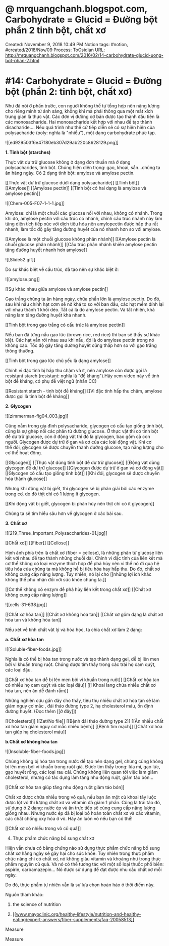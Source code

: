 # @ mrquangchanh.blogspot.com, Carbohydrate = Glucid = Đường bột phần 2 tinh bột, chất xơ

Created: November 9, 2018 10:49 PM
Notion tags: #notion, #created/2018/Nov/09
Process: ToOsidian
URL: http://mrquangchanh.blogspot.com/2016/02/14-carbohydrate-glucid-uong-bot-phan-2.html

# #14: Carbohydrate = Glucid = Đường bột (phần 2: tinh bột, chất xơ)

Như đã nói ở phần trước, con người không thể tự tổng hợp nên năng lượng cho riêng mình từ ánh sáng, không khí mà phải thông qua một mắt xích trung gian là thực vật. Các đơn vị đường cơ bản được tạo thành đầu tiên là các monosacharide. Hai monosacharide kết hợp với nhau để tạo thành disacharide.... Nếu quá trình như thế cứ tiêp diễn sẽ có sự hiện hiện của polysacharide (poly: nghĩa là "nhiều"), một dạng carbohydrate phức tạp.

![[ed929503f6e47180eb307d29ab220c8628129.png]]

**1. Tinh bột (starches)**

Thực vật dự trữ glucose không ở dạng đơn thuần mà ở dạng polysacharides, tinh bột. Chúng hiện diện trọng: gạo, khoai, sắn...chúng ta ăn hàng ngày. Có 2 dạng tinh bột: amylose và amylose pectin.

[[Thực vật dự trữ glucose dưới dạng polysacharide]] 
[[Tinh bột]] 
[[Amylose]] 
[[Amylose pectin]] 
[[Tinh bột có hai dạng là amylose và amylose pectin]] 

![[Chem-005-F07-1-1-1.jpg]]

Amylose: chỉ là một chuỗi các glucose nối với nhau, không có nhánh. Trong khi đó, amylose pectin với cấu trúc có nhánh, chính cấu trúc nhánh này làm tăng diện tích tiếp xúc với dịch tiêu hóa nên amylopectin được hấp thu rất nhanh, làm tốc độ gây tăng đường huyết của nó nhanh hơn so với amylose.

[[Amylose là một chuỗi glucose không phân nhánh]] 
[[Amylose pectin là chuỗi glucose phân nhánh]] 
[[Cấu trúc phân nhánh khiến amylose pectin tăng đường huyết nhanh hơn amylose]] 

![[Slide52.gif]]

Do sự khác biệt về cấu trúc, đã tạo nên sự khác biệt ở:

![[amylose.png]]

[[Sự khác nhau giữa amylose và amylose pectin]] 

Gạo trắng chúng ta ăn hàng ngày, chứa phần lớn là amylose pectin. Do đó, sau khi nấu chính hạt cơm sẽ nở khá to so với ban đầu, các hạt mềm dính lại với nhau thành 1 khối dẻo. Tất cả là do amylose pectin. Và tất nhiên, khả năng làm tăng đường huyết khá nhanh.

[[Tinh bột trong gạo trắng có cấu trúc là amylose pectin]] 

Nếu bạn đã từng nấu gạo lức (brown rice, red rice) thì bạn sẽ thấy sự khác biệt. Các hạt vẫn rời nhau sau khi nấu, đó là do amylose pectin trong nó không cao. Tốc độ gây tăng đường huyết cũng thấp hơn so với gạo trắng thông thường.

[[Tinh bột trong gạo lức chủ yếu là dạng amylose]] 

Chính vì đặc tính bị hấp thu chậm và ít, nên amylose còn được gọi là resistant starch (resistant: nghĩa là "đề kháng").Hãy xem video này về tinh bột đề kháng, có phụ đề việt ngữ (nhấn CC)

[[Resistant starch - tinh bột đề kháng]] 
[[Vì đặc tính hấp thu chậm, amylose được gọi là tinh bột đề kháng]] 

**2. Glycogen**

![[zimmerman-fig04_003.jpg]]

Cũng nằm trong gia đình polysacharide, glycogen có cấu tạo giống tinh bột, cũng là sự ghép nối các phân tử đường glucose. Ở thực vật thì có tinh bột để dự trữ glucose, còn ở động vật thì đó là glycogen, bao gồm cả con người. Glycogen được dự trữ ở gan và cơ của các loài động vật. Khi cơ thể đói, glycogen sẽ được chuyển thành đường glucose, tạo năng lượng cho cơ thể hoạt động.

[[Glycogen]] 
[[Thực vật dùng tinh bột để dự trữ glucose]] 
[[Động vật dùng glycogen để dự trữ glucose]] 
[[Glycogen được dự trữ ở gan và cơ động vật]] 
[[Glycogen có cấu tạo giống tinh bột]] 
[[Khi đói, glycogen sẽ được chuyển hóa thành glucose]] 

Nhưng khi động vật bị giết, thì glycogen sẽ bị phân giải bởi các enzyme trong cơ, do đó thịt chỉ có 1 lượng ít glycogen.

[[Khi động vật bị giết, glycogen bị phân hủy nên thịt chỉ có ít glycogen]] 

Chúng ta sẽ tìm hiểu sâu hơn về glycogen ở các bài sau.

**3. Chất xơ**

![[219_Three_Important_Polysaccharides-01.jpg]]

[[Chất xơ]] 
[[Fiber]] 
[[Cellose]] 

Hình ảnh phía trên là chất xơ (fiber = cellose), là những phân tử glucose liên kết với nhau để tạo thành những chuỗi dài. Chính vì đặc tính của liên kết mà cơ thể không có loại enzyme thích hợp để phá hủy nên vì thế nó đi qua hệ tiêu hóa của chúng ta mà không hề bị tiêu hóa hay hấp thu. Do đó, chất xơ không cung cấp năng lượng. Tuy nhiên, nó lại cho [[những lợi ích khác không thể phủ nhận đối với sức khỏe chúng ta.]]

[[Cơ thể không có enzym để phá hủy liên kết trong chất xơ]] 
[[Chất xơ không cung cấp năng lượng]] 

![[cells-31-638.jpg]]

[[Chất xơ hòa tan]] 
[[Chất xơ không hòa tan]] 
[[Chất xơ gồm dạng là chất xơ hòa tan và không hòa tan]] 

Nếu xét về tính chất vât lý và hóa học, ta chia chất xơ làm 2 dạng:

**a. Chất xơ hòa tan**

![[Soluble-fiber-foods.jpg]]

Nghĩa là có thể bị hòa tan trong nước và tạo thành dạng gel, dễ bị lên men bởi vi khuẩn trong ruột. Chúng được tìm thấy trong các trái họ cam quýt, các loại đậu.

[[Chất xơ hòa tan dễ bị lên men bởi vi khuẩn trong ruột]] 
[[Chất xơ hòa tan có nhiều họ cam quýt và các loại đậu]] 
[[❕ Khoai lang chứa nhiều chất xơ hòa tan, nên ăn dễ đánh rắm]] 

Những nghiên cứu gần đây cho thấy, tiêu thụ nhiều chất xơ hòa tan sẽ làm giảm nguy cơ mắc , đái tháo đường type 2, hạ cholesterol máu, ổn định đường huyết. (Đọc thêm [[ở đây]])

[[Cholesterol]] 
[[Zet/No file]] 
[[Bệnh đái tháo đường type 2]] 
[[Ăn nhiều chất xơ hòa tan giảm nguy cơ mắc nhiều bệnh]] 
[[Bệnh tim mạch]] 
[[Chất xơ hòa tan giúp hạ cholesterol máu]] 

**b.Chất xơ không hòa tan**

![[Insoluble-fiber-foods.jpg]]

Chúng không bị hòa tan trong nước để tạo nên dạng gel, chúng cũng không bị lên men bởi vi khuẩn trong ruột già. Được tìm thấy trong: lúa mì, gạo lức, gạo huyết rồng, các loại rau cải. Chúng không liên quan tới việc làm giảm cholesterol, nhưng có tác dụng làm tăng nhu động ruột, giảm táo bón...

[[Chất xơ hòa tan giúp tăng nhu động ruột giảm táo bón]] 

Chất xơ được chứa nhiều trong vỏ quả, nếu bạn ăn một củ khoai tây luộc được lột vỏ thì lượng chất xơ và vitamin đã giảm 1 phần. Cũng là trái táo đó, sử dụng ở 2 dạng: nước ép và ăn trực tiếp sẽ cùng cung cấp năng lượng giống nhau. Nhưng nước ép đã bị loại bỏ hoàn toàn chất xơ và các vitamin, các chất chống oxy hóa ở vỏ. Hãy ăn luôn vỏ nếu bạn có thể!

[[Chất xơ có nhiều trong vỏ củ quả]] 

4. Thực phẩm chức năng bổ sung chất xơ

Hiện vẫn chưa có bằng chứng nào sử dụng thực phẩm chức năng bổ sung chất xơ hằng ngày sẽ gây hại cho sức khỏe. Tuy nhiên trong thực phẩm chức năng chỉ có chất xơ, nó không giàu vitamin và khoáng như trong thực phẩm nguyên củ quả. Và nó có thể tương tác với một số loại thuốc phổ biến: aspirin, carbamazepin... Nó được sử dụng để đạt được nhu cầu chất xơ mỗi ngày.

Do đó, thực phẩm tự nhiên vẫn là sự lựa chọn hoàn hảo ở thời điểm này.

Nguồn tham khảo:

1. the science of nutrition

2. [[www.mayoclinic.org/healthy-lifestyle/nutrition-and-healthy-eating/expert-answers/fiber-supplements/faq-20058513]]

Measure

Measure